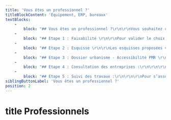 ```yaml
---
title: 'Vous êtes un professionnel ?'
titleBlockContent: 'Équipement, ERP, bureaux'
textBlocks:
    -
        block: "## Vous êtes un professionnel ?\r\n\r\nVous souhaitez construire ou agrandir vos locaux ? \r\nVous voulez réorganiser et rénover votre lieu de travail ? \r\nVous accueillez du public et souhaitez mettre aux normes votre bâtiment ?\r\n\r\nQue vos locaux accueillent des bureaux, du public ou une activité industrielle, votre architecte vous propose** des espaces de travail fonctionnels et agréables**. \r\n\r\nIl conçoit et réalise vos locaux en mêlant l’utile à l’esthétique contemporaine.\r\n\r\nPour valoriser votre image de marque, vous assurer de la tenue de votre budget et du planning, consultez les différentes offres de service proposées par l’agence d’architecture Roselyne Laurent.\r\n"
    -
        block: "## Etape 1 : Faisabilité \r\n\r\nPour valider le choix d’un local, faire un état des lieux objectif ou entamer un projet de travaux.\r\n\r\nEtre accompagné tôt dans votre projet est la clé de la réussite !\r\n\r\nJe vous rencontre et visite votre bien. \r\nJe vous aide à finaliser votre programme et vérifie sa cohérence avec votre budget, les contraintes d’urbanisme et techniques.\r\nVous obtiendrez un compte-rendu faisant état du bien et de son potentiel.\r\nEnfin je vous explique la marche à suivre pour la suite de votre projet.\r\n\r\nCoût : à partir de 750 € HT"
    -
        block: "## Etape 2 : Esquisse \r\n\r\nLes esquisses proposées vous permettent de choisir un aménagement global, grâce à des croquis, plans et coupes en 2D et 3D.\r\n\r\nTout en tenant compte de vos contraintes et de vos envies, je cherche à tirer partie de votre local ou votre terrain."
    -
        block: "## Etape 3 : Dossier urbanisme - Accessibilité PMR \r\n\r\n\r\nL’Avant Projet Détaillé (APD) permet de remanier et détailler l’aménagement retenu sous forme de plans et coupes en 2D et 3D.\r\n\r\nEn complément des éventuelles études (acoustique, thermique, fluide, etc) et d’une estimation, nous validerons les matériaux intérieurs et extérieurs adaptés à votre projet.\r\n\r\nJe réalise en parallèle un dossier de demande d’urbanisme, accessibilité, sécurité.\r\n"
    -
        block: "## Etape 4 : Consultation des entreprises :\r\n\r\n\r\nAu moyen d’un dossier détaillé, d’un descriptif et de pièces administratives, les entreprises chiffrent précisément vos travaux. \r\n\r\nJ’analyse avec vous l’ensemble des devis, et vous aide à choisir les entreprises adaptées à votre projet. \r\n"
    -
        block: "## Etape 5 : Suivi des travaux :\r\n\r\n\r\nPour s’assurer du respect du budget et du planning, de la cohérence entre les devis et les plans, et de la qualité de la mise en oeuvre. \r\n\r\n**Laissez-vous guider et sécurisez financièrement votre chantier grâce au suivi du chantier par votre architecte !**\r\n\r\nJe prépare le début du chantier et valide les détails d'exécution, les échantillons fournis. \r\n\r\nJe coordonne les intervenants lors des réunions hebdomadaires et rédige des compte rendus détaillés. \r\n\r\nJe vise les factures, vous assiste pour la clôture du chantier et la levée des éventuelles réserves."
siblingButtonLabel: 'Vous êtes un professionnel ?'
position: 2
---
```


title Professionnels
===


